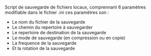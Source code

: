 Script de sauvegarde de fichiers locaux, comprennant 6 paramètres modifiable dans le fichier .ini
ces paramètres son :
- Le nom du fichier de la sauvegarde
- Le chemin du repertoire à sauvegarder
- Le repertoire de destination de la sauvegarde
- Le mode de sauvegarde (en compression ou en copie)
- La frequence de la sauvegarde
- Et la rotation de la sauvegarde
